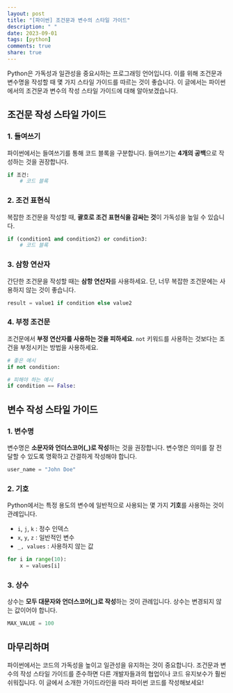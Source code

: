 ```yaml
---
layout: post
title: "[파이썬] 조건문과 변수의 스타일 가이드"
description: " "
date: 2023-09-01
tags: [python]
comments: true
share: true
---
```


Python은 가독성과 일관성을 중요시하는 프로그래밍 언어입니다. 이를 위해 조건문과 변수명을 작성할 때 몇 가지 스타일 가이드를 따르는 것이 좋습니다. 이 글에서는 파이썬에서의 조건문과 변수의 작성 스타일 가이드에 대해 알아보겠습니다.

## 조건문 작성 스타일 가이드

### 1. 들여쓰기

파이썬에서는 들여쓰기를 통해 코드 블록을 구분합니다. 들여쓰기는 **4개의 공백**으로 작성하는 것을 권장합니다.

```python
if 조건:
    # 코드 블록
```

### 2. 조건 표현식

복잡한 조건문을 작성할 때, **괄호로 조건 표현식을 감싸는 것**이 가독성을 높일 수 있습니다.

```python
if (condition1 and condition2) or condition3:
    # 코드 블록
```

### 3. 삼항 연산자

간단한 조건문을 작성할 때는 **삼항 연산자**를 사용하세요. 단, 너무 복잡한 조건문에는 사용하지 않는 것이 좋습니다.

```python
result = value1 if condition else value2
```

### 4. 부정 조건문

조건문에서 **부정 연산자를 사용하는 것을 피하세요**. `not` 키워드를 사용하는 것보다는 조건을 부정시키는 방법을 사용하세요.

```python
# 좋은 예시
if not condition:

# 피해야 하는 예시
if condition == False:
```

## 변수 작성 스타일 가이드

### 1. 변수명

변수명은 **소문자와 언더스코어(_)로 작성**하는 것을 권장합니다. 변수명은 의미를 잘 전달할 수 있도록 명확하고 간결하게 작성해야 합니다.

```python
user_name = "John Doe"
```

### 2. 기호

Python에서는 특정 용도의 변수에 일반적으로 사용되는 몇 가지 **기호**를 사용하는 것이 관례입니다.

- `i`, `j`, `k` : 정수 인덱스
- `x`, `y`, `z` : 일반적인 변수
- `_, values` : 사용하지 않는 값

```python
for i in range(10):
    x = values[i]
```

### 3. 상수

상수는 **모두 대문자와 언더스코어(_)로 작성**하는 것이 관례입니다. 상수는 변경되지 않는 값이어야 합니다.

```python
MAX_VALUE = 100
```

## 마무리하며

파이썬에서는 코드의 가독성을 높이고 일관성을 유지하는 것이 중요합니다. 조건문과 변수의 작성 스타일 가이드를 준수하면 다른 개발자들과의 협업이나 코드 유지보수가 훨씬 쉬워집니다. 이 글에서 소개한 가이드라인을 따라 파이썬 코드를 작성해보세요!